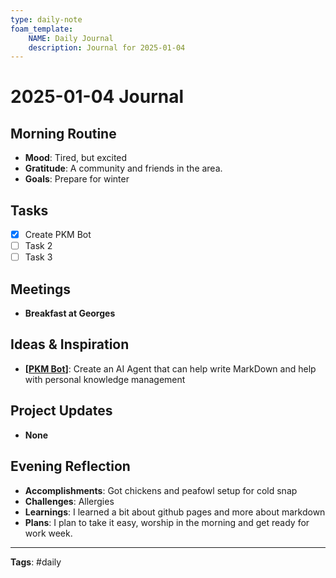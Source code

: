 ```yaml
---
type: daily-note
foam_template:
    NAME: Daily Journal
    description: Journal for 2025-01-04
---
```


# 2025-01-04 Journal

## Morning Routine

- **Mood**: Tired, but excited
- **Gratitude**: A community and friends in the area.
- **Goals**: Prepare for winter

## Tasks

- [x] Create PKM Bot
- [ ] Task 2
- [ ] Task 3

## Meetings

- **Breakfast at Georges**

## Ideas & Inspiration

- **[[PKM Bot]]**: Create an AI Agent that can help write MarkDown and help with personal knowledge management

## Project Updates

- **None**

## Evening Reflection

- **Accomplishments**: Got chickens and peafowl setup for cold snap
- **Challenges**: Allergies
- **Learnings**: I learned a bit about github pages and more about markdown
- **Plans**: I plan to take it easy, worship in the morning and get ready for work week.

---

**Tags**: #daily


[//begin]: # "Autogenerated link references for markdown compatibility"
[PKM Bot]: <../Ideas/PKM Bot.md> "PKM Bot"
[//end]: # "Autogenerated link references"